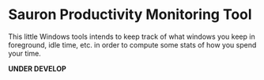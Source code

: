 # Sauron Productivity Monitoring Tool

This little Windows tools intends to keep track of what windows
you keep in foreground, idle time, etc. in order to compute some
stats of how you spend your time.

**UNDER DEVELOP**
